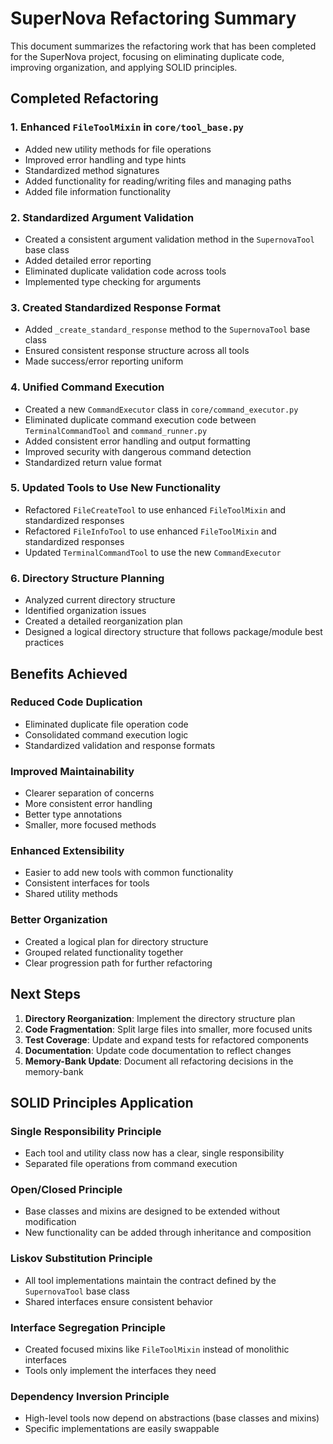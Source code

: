 # SuperNova Refactoring Summary

This document summarizes the refactoring work that has been completed for the SuperNova project, focusing on eliminating duplicate code, improving organization, and applying SOLID principles.

## Completed Refactoring

### 1. Enhanced `FileToolMixin` in `core/tool_base.py`
- Added new utility methods for file operations
- Improved error handling and type hints
- Standardized method signatures
- Added functionality for reading/writing files and managing paths
- Added file information functionality

### 2. Standardized Argument Validation
- Created a consistent argument validation method in the `SupernovaTool` base class
- Added detailed error reporting
- Eliminated duplicate validation code across tools
- Implemented type checking for arguments

### 3. Created Standardized Response Format
- Added `_create_standard_response` method to the `SupernovaTool` base class
- Ensured consistent response structure across all tools
- Made success/error reporting uniform

### 4. Unified Command Execution
- Created a new `CommandExecutor` class in `core/command_executor.py`
- Eliminated duplicate command execution code between `TerminalCommandTool` and `command_runner.py`
- Added consistent error handling and output formatting
- Improved security with dangerous command detection
- Standardized return value format

### 5. Updated Tools to Use New Functionality
- Refactored `FileCreateTool` to use enhanced `FileToolMixin` and standardized responses
- Refactored `FileInfoTool` to use enhanced `FileToolMixin` and standardized responses
- Updated `TerminalCommandTool` to use the new `CommandExecutor`

### 6. Directory Structure Planning
- Analyzed current directory structure
- Identified organization issues
- Created a detailed reorganization plan
- Designed a logical directory structure that follows package/module best practices

## Benefits Achieved

### Reduced Code Duplication
- Eliminated duplicate file operation code
- Consolidated command execution logic
- Standardized validation and response formats

### Improved Maintainability
- Clearer separation of concerns
- More consistent error handling
- Better type annotations
- Smaller, more focused methods

### Enhanced Extensibility
- Easier to add new tools with common functionality
- Consistent interfaces for tools
- Shared utility methods

### Better Organization
- Created a logical plan for directory structure
- Grouped related functionality together
- Clear progression path for further refactoring

## Next Steps

1. **Directory Reorganization**: Implement the directory structure plan
2. **Code Fragmentation**: Split large files into smaller, more focused units
3. **Test Coverage**: Update and expand tests for refactored components
4. **Documentation**: Update code documentation to reflect changes
5. **Memory-Bank Update**: Document all refactoring decisions in the memory-bank

## SOLID Principles Application

### Single Responsibility Principle
- Each tool and utility class now has a clear, single responsibility
- Separated file operations from command execution

### Open/Closed Principle
- Base classes and mixins are designed to be extended without modification
- New functionality can be added through inheritance and composition

### Liskov Substitution Principle
- All tool implementations maintain the contract defined by the `SupernovaTool` base class
- Shared interfaces ensure consistent behavior

### Interface Segregation Principle
- Created focused mixins like `FileToolMixin` instead of monolithic interfaces
- Tools only implement the interfaces they need

### Dependency Inversion Principle
- High-level tools now depend on abstractions (base classes and mixins)
- Specific implementations are easily swappable 